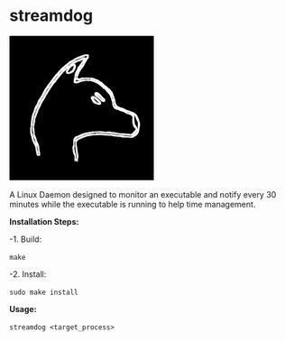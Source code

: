 # streamdog
![alt text](https://github.com/h0nt3d/streamdog/blob/main/images/streamdog.png?raw=true)

A Linux Daemon designed to monitor an executable and notify every 30 minutes while the executable is running to help time management.



**Installation Steps:**

-1. Build:

`make`

-2. Install:

`sudo make install`


**Usage:**

`streamdog <target_process>`
